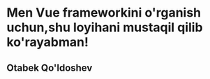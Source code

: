 # Men Vue frameworkini o'rganish uchun,shu loyihani mustaqil qilib ko'rayabman!

## Otabek Qo'ldoshev
